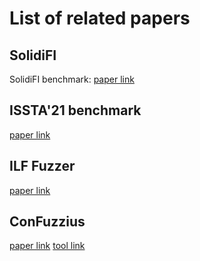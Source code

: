 # List of related papers

## SolidiFI
SolidiFI benchmark: [paper link](https://blogs.ubc.ca/karthik/files/2020/07/issta20.pdf)

## ISSTA'21 benchmark
[paper link](http://wingtecher.com/themes/WingTecherResearch/assets/papers/issta21_empirical.pdf)

## ILF Fuzzer
[paper link](https://files.sri.inf.ethz.ch/website/papers/ccs19-ilf.pdf)

## ConFuzzius
[paper link](https://arxiv.org/pdf/2005.12156.pdf)
[tool link](https://github.com/christoftorres/ConFuzzius)
